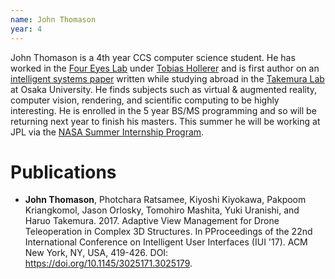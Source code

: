 ```yaml
---
name: John Thomason
year: 4
---
```




John Thomason is a 4th year CCS computer science student. He has worked
in the [Four Eyes Lab](https://ilab.cs.ucsb.edu/) under [Tobias Hollerer](https://www.cs.ucsb.edu/~holl/) and
is first author on an [intelligent systems paper](http://dl.acm.org/citation.cfm?id=3025179) written while studying
abroad in the [Takemura Lab](http://www.lab.ime.cmc.osaka-u.ac.jp/english/lab-introduction) at Osaka University. He finds
subjects such as virtual & augmented reality, computer vision, rendering,
and scientific computing to be highly interesting. He is enrolled in the
5 year BS/MS programming and so will be returning next year to finish
his masters. This summer he will be working at JPL via the [NASA Summer Internship Program](https://www.jpl.nasa.gov/edu/intern/apply/summer-internship-program/).


# Publications

* <b>John Thomason</b>, Photchara Ratsamee, Kiyoshi Kiyokawa, Pakpoom Kriangkomol, Jason Orlosky, Tomohiro Mashita, Yuki Uranishi, and Haruo Takemura. 2017.
Adaptive View Management for Drone Teleoperation in Complex 3D Structures. In PProceedings of the 22nd International Conference on Intelligent User Interfaces 
(IUI '17). ACM New York, NY, USA, 419-426. DOI: <a href="https://doi.org/10.1145/3025171.3025179">https://doi.org/10.1145/3025171.3025179</a>.